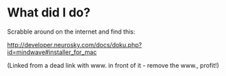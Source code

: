 # What did I do?

Scrabble around on the internet and find this:

http://developer.neurosky.com/docs/doku.php?id=mindwave#installer_for_mac

(Linked from a dead link with www. in front of it - remove the www., profit!)
